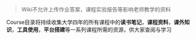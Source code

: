 
> Wiki不允许上传作业答案，课程实验报告等影响老师教学的资料

Course目录将持续收集大学四年的所有课程中的**读书笔记**，**课程资料**，**课外知识**，**工具使用**，**平台搭建**等一系列课程所需的资源，供大家查阅与学习

